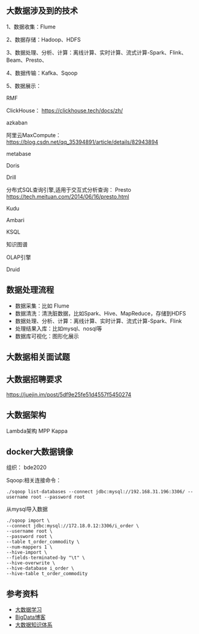 
## 大数据涉及到的技术

1、数据收集：Flume

2、数据存储：Hadoop、HDFS

3、数据处理、分析、计算：离线计算、实时计算、流式计算-Spark、Flink、Beam、Presto、

4、数据传输：Kafka、Sqoop

5、数据展示：

RMF

ClickHouse： https://clickhouse.tech/docs/zh/

azkaban

阿里云MaxCompute：  https://blog.csdn.net/qq_35394891/article/details/82943894

metabase

Doris

Drill

分布式SQL查询引擎,适用于交互式分析查询： Presto   https://tech.meituan.com/2014/06/16/presto.html

Kudu

Ambari

KSQL

知识图谱

OLAP引擎

Druid


## 数据处理流程

- 数据采集：比如 Flume
- 数据清洗：清洗脏数据，比如Spark、Hive、MapReduce，存储到HDFS
- 数据处理、分析、计算：离线计算、实时计算、流式计算-Spark、Flink
- 处理结果入库：比如mysql、nosql等
- 数据库可视化：图形化展示

## 大数据相关面试题

## 大数据招聘要求

https://juejin.im/post/5df9e25fe51d4557f5450274

## 大数据架构

Lambda架构
MPP
Kappa

## docker大数据镜像

组织： bde2020

Sqoop:相关连接命令：

`./sqoop list-databases --connect jdbc:mysql://192.168.31.196:3306/ --username root --password root`

从mysql导入数据
```
./sqoop import \
--connect jdbc:mysql://172.18.0.12:3306/i_order \
--username root \
--password root \
--table t_order_commodity \
--num-mappers 1 \
--hive-import \
--fields-terminated-by "\t" \
--hive-overwrite \
--hive-database i_order \
--hive-table t_order_commodity
```

## 参考资料

- [大数据学习](https://github.com/wangzhiwubigdata/God-Of-BigData)
- [BigData博客](https://www.edureka.co/blog/category/big-data-analytics/)
- [大数据知识体系](https://developer.aliyun.com/article/764737?spm=a2c6h.12873639.0.0.75482c6dlmkDa6)
